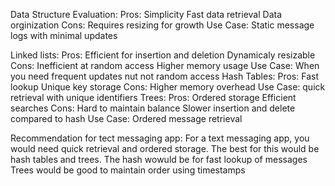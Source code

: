 Data Structure Evaluation: 
    Pros:
        Simplicity
        Fast data retrieval
        Data orginization
    Cons:
        Requires resizing for growth
    Use Case:
        Static message logs with minimal updates

Linked lists:
    Pros:
        Efficient for insertion and deletion
        Dynamicaly resizable
    Cons:
        Inefficient at random access
        Higher memory usage
    Use Case: 
        When you need frequent updates nut not random access 
Hash Tables:
    Pros:
        Fast lookup
        Unique key storage
    Cons:
        Higher memory overhead
    Use Case: 
        quick retrieval with unique identifiers
Trees:
    Pros:
        Ordered storage
        Efficient searches
    Cons:
        Hard to maintain balance
        Slower insertion and delete compared to hash
    Use Case:
        Ordered message retrieval

Recommendation for tect messaging app:
    For a text messaging app, you would need quick retrieval and ordered storage. 
    The best for this would be hash tables and trees.
    The hash wowuld be for fast lookup of messages
    Trees would be good to maintain order using timestamps
